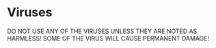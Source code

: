 # Viruses
DO NOT USE ANY OF THE VIRUSES UNLESS THEY ARE NOTED AS HARMLESS! SOME OF THE VIRUS WILL CAUSE PERMANENT DAMAGE!

